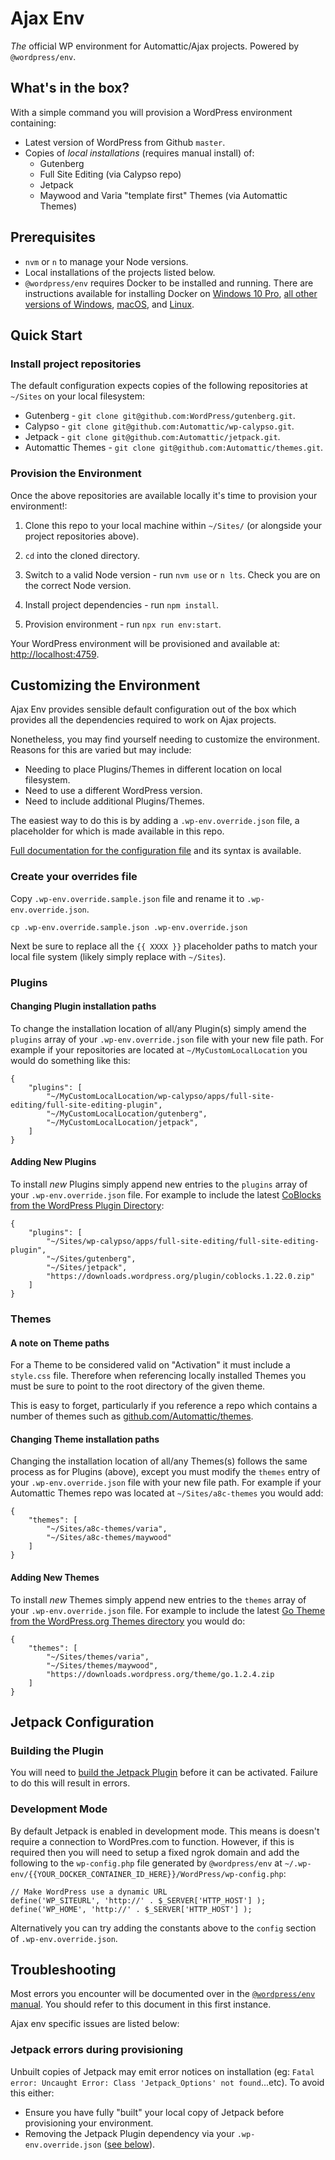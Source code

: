 # Ajax Env

_The_ official WP environment for Automattic/Ajax projects. Powered by `@wordpress/env`.

## What's in the box?

With a simple command you will provision a WordPress environment containing:

* Latest version of WordPress from Github `master`.
* Copies of _local installations_ (requires manual install) of:
  - Gutenberg
  - Full Site Editing (via Calypso repo)
  - Jetpack
  - Maywood and Varia "template first" Themes (via Automattic Themes)

## Prerequisites

* `nvm` or `n` to manage your Node versions.
* Local installations of the projects listed below.
* `@wordpress/env` requires Docker to be installed and running. There are instructions available for installing Docker on [Windows 10 Pro](https://docs.docker.com/docker-for-windows/install/), [all other versions of Windows](https://docs.docker.com/toolbox/toolbox_install_windows/), [macOS](https://docs.docker.com/docker-for-mac/install/), and [Linux](https://docs.docker.com/v17.12/install/linux/docker-ce/ubuntu/#install-using-the-convenience-script).

## Quick Start

### Install project repositories
The default configuration expects copies of the following repositories at `~/Sites` on your local filesystem:

* Gutenberg - `git clone git@github.com:WordPress/gutenberg.git`.
* Calypso - `git clone git@github.com:Automattic/wp-calypso.git`.
* Jetpack - `git clone git@github.com:Automattic/jetpack.git`.
* Automattic Themes - `git clone git@github.com:Automattic/themes.git`.

### Provision the Environment
Once the above repositories are available locally it's time to provision your environment!:

1. Clone this repo to your local machine within `~/Sites/` (or alongside your project repositories above).

2. `cd` into the cloned directory.

3. Switch to a valid Node version - run `nvm use` or `n lts`. Check you are on the correct Node version.

4. Install project dependencies - run `npm install`.

5. Provision environment - run `npx run env:start`.

Your WordPress environment will be provisioned and available at: [http://localhost:4759](http://localhost:4759/).


## Customizing the Environment

Ajax Env provides sensible default configuration out of the box which provides
all the dependencies required to work on Ajax projects.

Nonetheless, you may find yourself needing to customize the environment. Reasons
for this are varied but may include:

* Needing to place Plugins/Themes in different location on local filesystem.
* Need to use a different WordPress version.
* Need to include additional Plugins/Themes.

The easiest way to do this is by adding a `.wp-env.override.json` file, a placeholder for which is made available in this repo.

[Full documentation for the configuration file](https://developer.wordpress.org/block-editor/packages/packages-env/#wp-env-json) and its syntax is available.

### Create your overrides file

Copy `.wp-env.override.sample.json` file and rename it to `.wp-env.override.json`.

```
cp .wp-env.override.sample.json .wp-env.override.json
```

Next be sure to replace all the `{{ XXXX }}` placeholder paths to match your local file system (likely simply replace with `~/Sites`).

### Plugins

#### Changing Plugin installation paths

To change the installation location of all/any Plugin(s) simply amend the `plugins` array of your `.wp-env.override.json` file with your new file path. For example if your repositories are located at `~/MyCustomLocalLocation` you would do something like this:

```
{
    "plugins": [
        "~/MyCustomLocalLocation/wp-calypso/apps/full-site-editing/full-site-editing-plugin",
        "~/MyCustomLocalLocation/gutenberg",
        "~/MyCustomLocalLocation/jetpack",
    ]
}
```

#### Adding New Plugins

To install _new_ Plugins simply append new entries to the `plugins` array of your `.wp-env.override.json` file. For example to include the latest [CoBlocks from the WordPress Plugin Directory](https://wordpress.org/plugins/coblocks/):

```
{
    "plugins": [
        "~/Sites/wp-calypso/apps/full-site-editing/full-site-editing-plugin",
        "~/Sites/gutenberg",
        "~/Sites/jetpack",
        "https://downloads.wordpress.org/plugin/coblocks.1.22.0.zip"
    ]
}
```

### Themes

#### A note on Theme paths

For a Theme to be considered valid on "Activation" it must include a `style.css` file. Therefore when referencing locally installed Themes you must be sure to point to the root directory of the given theme.

This is easy to forget, particularly if you reference a repo which contains a number of themes such as [github.com/Automattic/themes](https://github.com/Automattic/themes).

#### Changing Theme installation paths

Changing the installation location of all/any Themes(s) follows the same process as for Plugins (above), except you must modify the `themes` entry of your `.wp-env.override.json` file with your new file path. For example if your Automattic Themes repo was located at `~/Sites/a8c-themes` you would add:

```
{
    "themes": [
        "~/Sites/a8c-themes/varia",
        "~/Sites/a8c-themes/maywood"
    ]
}
```

#### Adding New Themes

To install _new_ Themes simply append new entries to the `themes` array of your `.wp-env.override.json` file. For example to include the latest [Go Theme from the WordPress.org Themes directory](https://wordpress.org/themes/go/) you would do:

```
{
    "themes": [
        "~/Sites/themes/varia",
        "~/Sites/themes/maywood",
        "https://downloads.wordpress.org/theme/go.1.2.4.zip
    ]
}
```
## Jetpack Configuration

### Building the Plugin

You will need to [build the Jetpack Plugin](https://github.com/Automattic/jetpack/blob/72321972c2aae9085d772f3e48d2876b02630d48/docs/development-environment.md) before it can be activated. Failure to do this will result in errors.

### Development Mode

By default Jetpack is enabled in development mode. This means is doesn't require a connection to WordPres.com to function. However, if this is required then you will need to setup a fixed ngrok domain and add the following to the `wp-config.php` file generated by `@wordpress/env` at `~/.wp-env/{{YOUR_DOCKER_CONTAINER_ID_HERE}}/WordPress/wp-config.php`:


```
// Make WordPress use a dynamic URL
define('WP_SITEURL', 'http://' . $_SERVER['HTTP_HOST'] );
define('WP_HOME', 'http://' . $_SERVER['HTTP_HOST'] );
```

Alternatively you can try adding the constants above to the `config` section of `.wp-env.override.json`.

## Troubleshooting

Most errors you encounter will be documented over in the [`@wordpress/env` manual](https://developer.wordpress.org/block-editor/packages/packages-env/#troubleshooting-common-problems). You should refer to this document in this first instance.

Ajax env specific issues are listed below:

### Jetpack errors during provisioning

Unbuilt copies of Jetpack may emit error notices on installation (eg: `Fatal error: Uncaught Error: Class 'Jetpack_Options' not found`...etc). To avoid this either:

* Ensure you have fully "built" your local copy of Jetpack before provisioning your environment.
* Removing the Jetpack Plugin dependency via your `.wp-env.override.json` ([see
  below](#customizing-the-environment)).


